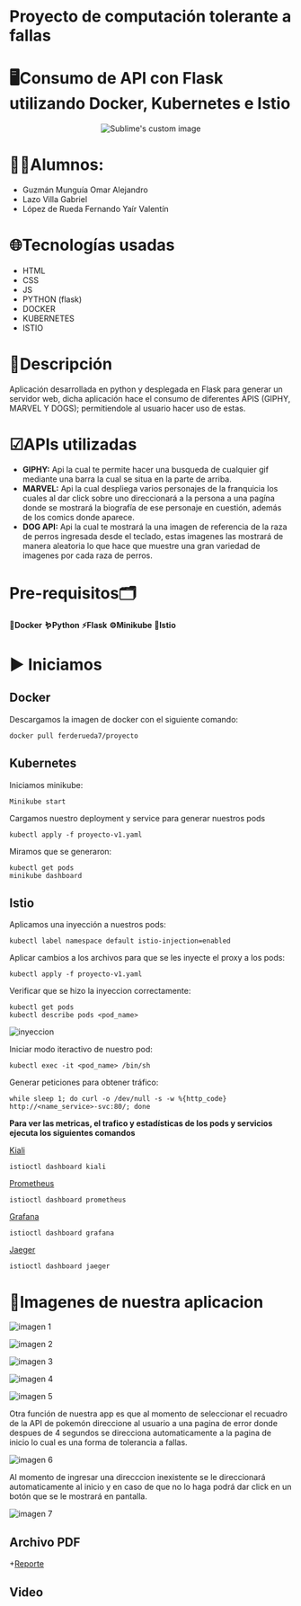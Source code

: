 # Proyecto de computación tolerante a fallas

# 🖥Consumo de API con Flask utilizando Docker, Kubernetes e Istio
<p align="center">
 <img src="https://user-images.githubusercontent.com/86528554/205555513-9d28d7e8-7b87-4d0c-a346-cb1e939229b1.gif" alt="Sublime's custom image"/>
</p>

# 🧑‍💻Alumnos:
 - Guzmán Munguía Omar Alejandro
 - Lazo Villa Gabriel
 - López de Rueda Fernando Yaír Valentín


# 🌐Tecnologías usadas
 - HTML
 - CSS
 - JS
 - PYTHON (flask)
 - DOCKER
 - KUBERNETES
 - ISTIO

# 📑Descripción

Aplicación desarrollada en python y desplegada en Flask para generar un servidor web, dicha aplicación
hace el consumo de diferentes APIS (GIPHY, MARVEL Y DOGS); permitiendole al usuario hacer uso de estas.

# ☑APIs utilizadas
 - **GIPHY:** Api la cual te permite hacer una busqueda de cualquier gif mediante una barra la cual se situa en la parte de arriba.
 - **MARVEL:** Api la cual despliega varios personajes de la franquicia los cuales al dar click sobre uno direccionará a la persona a una pagína donde se mostrará la biografía de ese personaje en cuestión, además de los comics donde aparece.
  - **DOG API:** Api la cual te mostrará la una imagen de referencia de la raza de perros ingresada desde el teclado, estas imagenes las mostrará de manera aleatoria lo que hace que muestre una gran variedad de imagenes por cada raza de perros.


# Pre-requisitos🗂

**🐳Docker**
**🪱Python**
**⚡Flask**
**⚙Minikube**
**📁Istio**

# ▶ Iniciamos
Docker
---
Descargamos la imagen de docker con el siguiente comando:
```
docker pull ferderueda7/proyecto
```
Kubernetes
---
Iniciamos minikube:
```
Minikube start
```

Cargamos nuestro deployment y service para generar nuestros pods
```
kubectl apply -f proyecto-v1.yaml
```

Miramos que se generaron:
```
kubectl get pods
minikube dashboard
```
Istio
---
Aplicamos una inyección a nuestros pods:
```
kubectl label namespace default istio-injection=enabled
```

Aplicar cambios a los archivos para que se les inyecte el proxy a los pods:
```
kubectl apply -f proyecto-v1.yaml
```
Verificar que se hizo la inyeccion correctamente:
```
kubectl get pods
kubectl describe pods <pod_name>
```
![inyeccion](https://user-images.githubusercontent.com/114009509/205819529-e0312433-0cd0-4287-8625-8f0e80046a77.png)

Iniciar modo iteractivo de nuestro pod:
```
kubectl exec -it <pod_name> /bin/sh
```
Generar peticiones para obtener tráfico:
```
while sleep 1; do curl -o /dev/null -s -w %{http_code} http://<name_service>-svc:80/; done
```

**Para ver las metricas, el trafico y estadísticas de los pods y servicios ejecuta los siguientes comandos**

[Kiali](https://istio.io/latest/docs/ops/integrations/kiali/)
```
istioctl dashboard kiali
```
[Prometheus](https://istio.io/latest/docs/ops/integrations/prometheus/)
```
istioctl dashboard prometheus
```
[Grafana](https://istio.io/latest/docs/ops/integrations/grafana/)
```
istioctl dashboard grafana
```
[Jaeger](https://istio.io/latest/docs/ops/integrations/jaeger/)
```
istioctl dashboard jaeger
```


# 📱Imagenes de nuestra aplicacion

![imagen 1](https://user-images.githubusercontent.com/114009509/205428044-fe26d151-c655-4801-a608-dfe0cb4fcf4c.png)

![imagen 2](https://user-images.githubusercontent.com/114009509/205428226-21112ded-7978-483e-9a90-264e403002d0.png)

![imagen 3 ](https://user-images.githubusercontent.com/114009509/205428250-14c07ee2-3edc-4714-933b-81a04fa087ef.png)

![imagen 4](https://user-images.githubusercontent.com/114009509/205428658-8fc0fc0e-c43e-4dbe-8af8-0909b6325803.png)

![imagen 5](https://user-images.githubusercontent.com/114009509/205428707-a0e9c90e-c22d-438d-af03-7db00d5d52a4.png)


Otra función de nuestra app es que al momento de seleccionar el recuadro de la API de pokemón direccione al usuario a una pagina de error donde despues de 4 segundos se direcciona automaticamente a la pagina de inicio lo cual es una forma de tolerancia a fallas.

![imagen 6](https://user-images.githubusercontent.com/114009509/205428921-1ea3f54c-fc1d-437e-ac2d-e2c7b9ca4584.png)

Al momento de ingresar una direcccion inexistente se le direccionará automaticamente al inicio y en caso de que no lo haga podrá dar click en un botón que se le mostrará en pantalla.

![imagen 7](https://user-images.githubusercontent.com/114009509/205430214-08ada25a-105c-46dc-ba85-9a51edf84cfc.png)

Archivo PDF
---
  +[Reporte](Reporte-ProyectoFinal.pdf)
  
 Video
 ---

